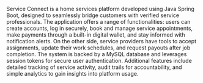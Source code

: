 Service Connect is a home services platform developed using Java Spring Boot, designed to seamlessly bridge customers with verified service professionals. The application offers a range of functionalities: users can create accounts, log in securely, book and manage service appointments, make payments through a built-in digital wallet, and stay informed with notification alerts. On the other side, service providers have tools to accept assignments, update their work schedules, and request payouts after job completion. The system is backed by a MySQL database and leverages session tokens for secure user authentication. Additional features include detailed tracking of service activity, audit trails for accountability, and simple analytics to gain insights into platform usage.





